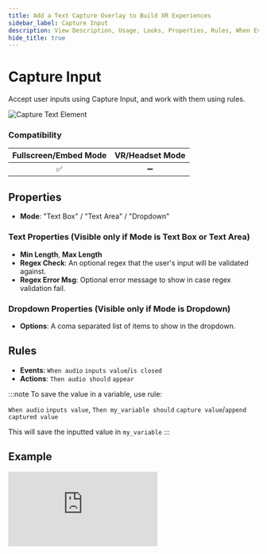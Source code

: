 ```yaml
---
title: Add a Text Capture Overlay to Build XR Experiences
sidebar_label: Capture Input
description: View Description, Usage, Looks, Properties, Rules, When Events, Then Actions, Compatibility, Tutorials for Adding a Text Capture Overlay in GMetri XR experiences.
hide_title: true
---
```


# Capture Input

Accept user inputs using Capture Input, and work with them using rules.

![Capture Text Element](https://r.vrgmetri.com/image/q_90/gb-web/portal-docs/assets/img/screenshots/Capture_Text_Element.png.jpg#boxShadow/)

### Compatibility

| Fullscreen/Embed Mode | VR/Headset Mode    |
| :------:              | :--------:         |
| :white_check_mark:    | :heavy_minus_sign: |

## Properties

* **Mode**: "Text Box" / "Text Area" / "Dropdown"

### Text Properties (Visible only if Mode is Text Box or Text Area)

* **Min Length**, **Max Length**
* **Regex Check**: An optional regex that the user's input will be validated against.
* **Regex Error Msg**: Optional error message to show in case regex validation fail.

### Dropdown Properties (Visible only if Mode is Dropdown)

* **Options**: A coma separated list of items to show in the dropdown.

##  Rules

* **Events**: `When audio` `inputs value`/`is closed`
* **Actions**: `Then audio should` `appear`

:::note
To save the value in a variable, use rule:

`When audio` `inputs value`, `Then my_variable should` `capture value`/`append captured value`

This will save the inputted value in `my_variable`
:::

## Example

<iframe width={"100%"} height={"380px"}  src="https://www.youtube.com/embed/PGCz2HYKUFk" frameborder="0" allow="accelerometer; autoplay; encrypted-media; gyroscope; picture-in-picture" allowfullscreen></iframe>
